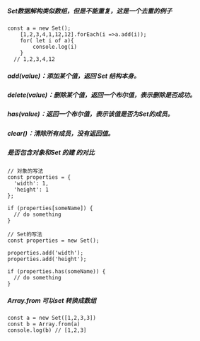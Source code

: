 ##### Set数据解构类似数组，但是不能重复，这是一个去重的例子

```
const a = new Set();
	[1,2,3,4,1,12,12].forEach(i =>a.add(i));
	for( let i of a){
		console.log(i)
	}
  // 1,2,3,4,12
```

##### add(value)：添加某个值，返回 Set 结构本身。
##### delete(value)：删除某个值，返回一个布尔值，表示删除是否成功。
##### has(value)：返回一个布尔值，表示该值是否为Set的成员。
##### clear()：清除所有成员，没有返回值。
##### 是否包含对象和Set 的建 的对比
```
// 对象的写法
const properties = {
  'width': 1,
  'height': 1
};

if (properties[someName]) {
  // do something
}

// Set的写法
const properties = new Set();

properties.add('width');
properties.add('height');

if (properties.has(someName)) {
  // do something
}
```
##### Array.from 可以set 转换成数组
```
const a = new Set([1,2,3,3])
const b = Array.from(a)
console.log(b) // [1,2,3]

```
